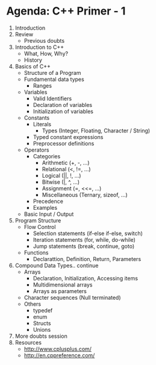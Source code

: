 Agenda: C++ Primer - 1
======================
1. Introduction
2. Review
	- Previous doubts
3. Introduction to C++
	- What, How, Why?
	- History
4. Basics of C++
	- Structure of a Program
	- Fundamental data types
		- Ranges
	- Variables
		- Valid Identifiers
		- Declaration of variables
		- Initialization of variables
	- Constants
		- Literals
			- Types (Integer, Floating, Character / String)
		- Typed constant expressions
		- Preprocessor definitions
	- Operators
		- Categories
			- Arithmetic (+, -, ...)
			- Relational (<, !=, ...)
			- Logical (||, !, ...)
			- Bitwise (|, ^, ...)
			- Assignment (=, <<=, ...)
			- Miscellaneous (Ternary, sizeof, ...)
		- Precedence
		- Examples
	- Basic Input / Output
5. Program Structure
	- Flow Control
		- Selection statements (if-else if-else, switch)
		- Iteration statements (for, while, do-while)
		- Jump statements (break, continue, goto)
	- Functions
		- Declarattion, Definition, Return, Parameters
6. Compound Data Types.. continue
	- Arrays
		- Declaration, Initialization, Accessing items
		- Multidimensional arrays
		- Arrays as parameters
	- Character sequences (Null terminated)
	- Others
		- typedef
		- enum
		- Structs
		- Unions
7. More doubts session
8. Resources
	- http://www.cplusplus.com/
	- http://en.cppreference.com/
